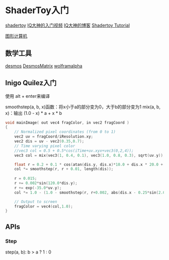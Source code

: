 # ShaderToy入门

[shadertoy](https://www.shadertoy.com/)
[IQ大神的入门视频](https://www.youtube.com/watch?v=0ifChJ0nJfM)
[IQ大神的博客](https://iquilezles.org/)
[Shadertoy Tutorial](https://inspirnathan.com/posts/47-shadertoy-tutorial-part-1/)

[图形计算机](https://www.desmos.com/calculator?lang=zh-CN)

## 数学工具

[desmos](https://www.desmos.com/calculator?lang=zh-CN)
[DesmosMatrix](https://www.desmos.com/matrix?lang=zh-CN)
[wolframalpha](https://www.wolframalpha.com/)

## Inigo Quilez入门

使用 alt + enter来编译

smoothstep(a, b, x)函数：将x小于a的部分变为0，大于b的部分变为1
mix(a, b, x)：输出 (1.0 - x) * a + x * b

```c
void mainImage( out vec4 fragColor, in vec2 fragCoord )
{
    // Normalized pixel coordinates (from 0 to 1)
    vec2 uv = fragCoord/iResolution.xy;
    vec2 dis = uv - vec2(0.35,0.7);
    // Time varying pixel color
    //vec3 col = 0.5 + 0.5*cos(iTime+uv.xyx+vec3(0,2,4));
    vec3 col = mix(vec3(1, 0.4, 0.1), vec3(1.0, 0.8, 0.3), sqrt(uv.y));

    float r = 0.2 + 0.1 * cos(atan(dis.y, dis.x)*10.0 + dis.x * 20.0 + 1.5);
    col *= smoothstep(r, r + 0.01, length(dis));
    
    r = 0.015;
    r += 0.002*sin(120.0*dis.y);
    r += exp(-35.0*uv.y);
    col *= 1.0 - (1.0 - smoothstep(r, r+0.002, abs(dis.x - 0.25*sin(2.0*dis.y)))) * (1.0 - smoothstep(0.0, 0.1, dis.y));

    // Output to screen
    fragColor = vec4(col,1.0);
}
```

## APIs

### Step

step(a, b):
b > a ? 1 : 0

